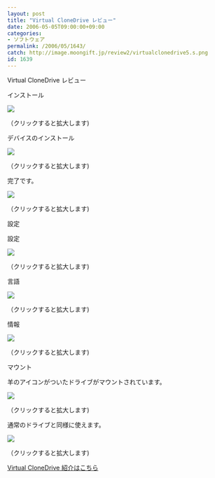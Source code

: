 ```yaml
---
layout: post
title: "Virtual CloneDrive レビュー"
date: 2006-05-05T09:00:00+09:00
categories:
- ソフトウェア
permalink: /2006/05/1643/
catch: http://image.moongift.jp/review2/virtualclonedrive5.s.png
id: 1639
---
```

Virtual CloneDrive レビュー  
<!--more-->

インストール

  

[![](http://image.moongift.jp/review2/virtualclonedrive1.s.png)](http://image.moongift.jp/review2/virtualclonedrive1.png)  
  
（クリックすると拡大します)

  

デバイスのインストール

  

[![](http://image.moongift.jp/review2/virtualclonedrive2.s.png)](http://image.moongift.jp/review2/virtualclonedrive2.png)  
  
（クリックすると拡大します)

  

完了です。

  

[![](http://image.moongift.jp/review2/virtualclonedrive3.s.png)](http://image.moongift.jp/review2/virtualclonedrive3.png)  
  
（クリックすると拡大します)

  

設定

  

設定

  

[![](http://image.moongift.jp/review2/virtualclonedrive4.s.png)](http://image.moongift.jp/review2/virtualclonedrive4.png)  
  
（クリックすると拡大します)

  

言語

  

[![](http://image.moongift.jp/review2/virtualclonedrive5.s.png)](http://image.moongift.jp/review2/virtualclonedrive5.png)  
  
（クリックすると拡大します)

  

情報

  

[![](http://image.moongift.jp/review2/virtualclonedrive6.s.png)](http://image.moongift.jp/review2/virtualclonedrive6.png)  
  
（クリックすると拡大します)

  

マウント

  

羊のアイコンがついたドライブがマウントされています。

  

[![](http://image.moongift.jp/review2/virtualclonedrive7.s.png)](http://image.moongift.jp/review2/virtualclonedrive7.png)  
  
（クリックすると拡大します)

  

通常のドライブと同様に使えます。

  

[![](http://image.moongift.jp/review2/virtualclonedrive8.s.png)](http://image.moongift.jp/review2/virtualclonedrive8.png)  
  
（クリックすると拡大します)

  

[Virtual CloneDrive 紹介はこちら](http://fw.moongift.jp/intro/i-1636.html)

